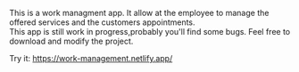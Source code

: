 This is a work managment app. 
It allow at the employee to manage the offered services and the customers appointments.  
This app is still work in progress,probably you'll find some bugs. 
Feel free to download and modify the project.

Try it: https://work-management.netlify.app/
